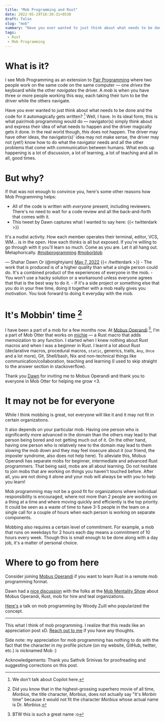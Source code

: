 ```yaml
---
title: "Mob Programming and Rust"
date: 2022-05-29T16:30:31+0530
draft: false
slug: "mob"
summary: "Have you ever wanted to just think about what needs to be done and the code for it automagically gets written? Well, I have. In its ideal form, this is what pair/mob programming would do — the navigator(s) simply think about and express their idea of what needs to happen and the driver magically gets it done. In the real world though, this does not happen."
tags:
 - Rust
 - Mob Programming
---
```


# What is it?

I see Mob Programming as an extension to [Pair Programming](https://en.wikipedia.org/wiki/Pair_programming) where two people work on the same code on the same computer — one *drives* the keyboard while the other *navigates* the driver. A *mob* is when you have three or more people working this way, each taking their turn to be the driver while the others navigate.

Have you ever wanted to just think about what needs to be done and the code for it automagically gets written? [^1] Well, I have. In its ideal form, this is what pair/mob programming would do — navigator(s) simply think about and express their idea of what needs to happen and the driver magically gets it done.
In the real world though, this does not happen. The driver may have other ideas, the navigator(s)' idea may not make sense, the driver may not (yet!) know how to do what the navigator needs and all the other problems that come with communication between humans.
What ends up happening is a lot of discussion, a lot of learning, a lot of teaching and all in all, good times.

# But why?

If that was not enough to convince you, here's some other reasons how Mob Programming helps:
- All of the code is written with *everyone* present, including reviewers. There's no need to wait for a code review and all the back-and-forth that comes with it.
- This tweet by Dawn captures what I wanted to say here:
{{< twitterdark >}}
<p lang="en" dir="ltr">It&#39;s a nudist activity. How each member operates their terminal, editor, VCS, WM... is in the open. How each thinks is all but exposed. If you&#39;re willing to go through with it you&#39;ll learn so much. Come as you are. Let it all hang out. Metaphorically. <a href="https://twitter.com/hashtag/mobprogramming?src=hash&amp;ref_src=twsrc%5Etfw">#mobprogramming</a> <a href="https://twitter.com/hashtag/moborblob?src=hash&amp;ref_src=twsrc%5Etfw">#moborblob</a></p>&mdash; Shahar Dawn Or (@mightyiam) <a href="https://twitter.com/mightyiam/status/1522906956452679680?ref_src=twsrc%5Etfw">May 7, 2022</a>
{{< /twitterdark >}}
- The work that is produced is of a higher quality than what a single person could do. It's a combined product of the experiences of everyone in the mob.
- You won't use a hacky solution or a workaround unless everyone agrees that that is the best way to do it.
- If it's a side project or something else that you do in your free time, doing it together with a mob really gives you motivation. You look forward to doing it everyday with the mob.


# It's Mobbin' time [^3]

I have been a part of a mob for a few months now. At [Mobus Operandi](https://github.com/mobusoperandi) [^2], I'm a part of Mob Otter that works on [michie](https://github.com/mobusoperandi/michie) — a Rust macro that adds memoization to any function. I started when I knew nothing about Rust macros and when I was a beginner in Rust. I learnt a lot about Rust (declarative macros, procedural macros, `static`, generics, traits, `Any`, `Once` and a lot more), Git, Shell/bash, Nix and non-technical things like communication/collaboration, teaching and learning (I used to skip straight to the answer section in stackoverflow).

Thank you [Dawn](https://twitter.com/mightyiam) for inviting me to Mobus Operandi and thank you to everyone in Mob Otter for helping me grow <3.

# It may not be for everyone

While I think mobbing is great, not everyone will like it and it may not fit in certain organizations.

It also depends on your particular mob. Having one person who is significantly more advanced in the domain than the others may lead to that person being bored and not getting much out of it. On the other hand, having one person who is relatively new to the domain may lead to them slowing the mob down and they may feel insecure about it (our friend, the imposter syndrome, also does not help here). To alleviate this, Mobus Operandi has separate mobs for beginner, intermediate and advanced Rust programmers. That being said, mobs are all about learning. Do not hesitate to join mobs that are working on things you haven't touched before. After all, you are not doing it alone and your mob will always be with you to help you learn!

Mob programming may not be a good fit for organizations where individual responsibility is encouraged, where not more than 2 people are working on a thing at a time and where moving quickly and efficiently is the top priority. It could be seen as a waste of time to have 3-5 people in the team on a single call for a couple of hours when each person is working on separate components.

Mobbing also requires a certain level of commitment. For example, a mob that runs on weekdays for 2 hours each day means a commitment of 10 hours every week. Though this is small enough to be done along with a day job, it's a matter of personal choice.

# Where to go from here

Consider joining [Mobus Operandi](https://github.com/mobusoperandi/) if you want to learn Rust in a remote mob programming format.

Dawn had a [nice discussion](https://youtu.be/nxNDo-7Fyfk) with the folks at the [Mob Mentality Show](https://www.youtube.com/channel/UCgt1lVMrdwlZKBaerxxp2iQ) about Mobus Operandi, Rust, mob for hire and teal organizations.

[Here's](https://youtu.be/28S4CVkYhWA) a talk on mob programming by Woody Zuill who popularized the concept.

---

This what I think of mob programming. I realize that this reads like an appreciation post xD. [Reach out to me](/about#reach-out-to-me-at) if you have any thoughts.

Side note: my appreciation for mob programming has nothing to do with the fact that the character in my profile picture (on my website, GitHub, twitter, etc.) is nicknamed Mob :)

Acknowledgements: Thank you Sathvik Srinivas for proofreading and suggesting corrections on this post.

[^1]: We don't talk about Copilot here.
[^2]: BTW this is such a great name :o
[^3]: Did you know that in the highest-grossing superhero movie of all time, *Morbius*, the title character, *Morbius*, does not actually say "It's *Morbin* time" because it would not fit the character *Morbius* whose actual name is Dr. *Morbius*.
